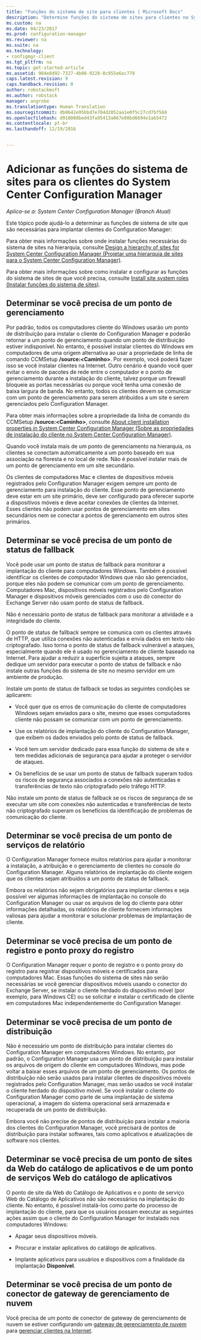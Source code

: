 ```yaml
---
title: "Funções do sistema de site para clientes | Microsoft Docs"
description: "Determine funções do sistema de sites para clientes no System Center Configuration Manager."
ms.custom: na
ms.date: 04/23/2017
ms.prod: configuration-manager
ms.reviewer: na
ms.suite: na
ms.technology:
- configmgr-client
ms.tgt_pltfrm: na
ms.topic: get-started-article
ms.assetid: 984e8d92-7327-4b08-9228-0c955e6ac778
caps.latest.revision: 9
caps.handback.revision: 0
author: robstackmsft
ms.author: robstack
manager: angrobe
ms.translationtype: Human Translation
ms.sourcegitcommit: db0642e95bbd7e704d2052aa1e0f5c27cd7bf568
ms.openlocfilehash: d918008bed43fa95413a067e08bd6694e1ab5472
ms.contentlocale: pt-br
ms.lasthandoff: 12/19/2016


---
```

# <a name="determine-the-site-system-roles-for-system-center-configuration-manager-clients"></a>Adicionar as funções do sistema de sites para os clientes do System Center Configuration Manager

*Aplica-se a: System Center Configuration Manager (Branch Atual)*

Este tópico pode ajudá-lo a determinar as funções de sistema de site que são necessárias para implantar clientes do Configuration Manager:  

 Para obter mais informações sobre onde instalar funções necessárias do sistema de sites na hierarquia, consulte [Design a hierarchy of sites for System Center Configuration Manager (Projetar uma hierarquia de sites para o System Center Configuration Manager)](../../../../core/plan-design/hierarchy/design-a-hierarchy-of-sites.md).  

 Para obter mais informações sobre como instalar e configurar as funções do sistema de sites de que você precisa, consulte [Install site system roles (Instalar funções do sistema de sites)](../../../../core/servers/deploy/configure/install-site-system-roles.md).  

##  <a name="determine-if-you-need-a-management-point"></a>Determinar se você precisa de um ponto de gerenciamento  
 Por padrão, todos os computadores cliente do Windows usarão um ponto de distribuição para instalar o cliente do Configuration Manager e poderão retornar a um ponto de gerenciamento quando um ponto de distribuição estiver indisponível. No entanto, é possível instalar clientes do Windows em computadores de uma origem alternativa ao usar a propriedade de linha de comando CCMSetup **/source:<Caminho\>**. Por exemplo, você poderá fazer isso se você instalar clientes na Internet. Outro cenário é quando você quer evitar o envio de pacotes de rede entre o computador e o ponto de gerenciamento durante a instalação do cliente, talvez porque um firewall bloqueie as portas necessárias ou porque você tenha uma conexão de baixa largura de banda. No entanto, todos os clientes devem se comunicar com um ponto de gerenciamento para serem atribuídos a um site e serem gerenciados pelo Configuration Manager.  

 Para obter mais informações sobre a propriedade da linha de comando do CCMSetup **/source:<Caminho\>**, consulte [About client installation properties in System Center Configuration Manager (Sobre as propriedades de instalação do cliente no System Center Configuration Manager)](../../../../core/clients/deploy/about-client-installation-properties.md).  

 Quando você instala mais de um ponto de gerenciamento na hierarquia, os clientes se conectam automaticamente a um ponto baseado em sua associação na floresta e no local de rede. Não é possível instalar mais de um ponto de gerenciamento em um site secundário.  

 Os clientes de computadores Mac e clientes de dispositivos móveis registrados pelo Configuration Manager exigem sempre um ponto de gerenciamento para instalação do cliente. Esse ponto de gerenciamento deve estar em um site primário, deve ser configurado para oferecer suporte a dispositivos móveis e deve aceitar conexões de clientes da Internet. Esses clientes não podem usar pontos de gerenciamento em sites secundários nem se conectar a pontos de gerenciamento em outros sites primários.  

##  <a name="determine-if-you-need-a-fallback-status-point"></a>Determinar se você precisa de um ponto de status de fallback  
 Você pode usar um ponto de status de fallback para monitorar a implantação do cliente para computadores Windows. Também é possível identificar os clientes de computador Windows que não são gerenciados, porque eles não podem se comunicar com um ponto de gerenciamento. Computadores Mac, dispositivos móveis registrados pelo Configuration Manager e dispositivos móveis gerenciados com o uso do conector do Exchange Server não usam ponto de status de fallback.  

 Não é necessário ponto de status de fallback para monitorar a atividade e a integridade do cliente.  

 O ponto de status de fallback sempre se comunica com os clientes através de HTTP, que utiliza conexões não autenticadas e envia dados em texto não criptografado. Isso torna o ponto de status de fallback vulnerável a ataques, especialmente quando ele é usado no gerenciamento de cliente baseado na Internet. Para ajudar a reduzir a superfície sujeita a ataques, sempre dedique um servidor para executar o ponto de status de fallback e não instale outras funções do sistema de site no mesmo servidor em um ambiente de produção.  

 Instale um ponto de status de fallback se todas as seguintes condições se aplicarem:  

-   Você quer que os erros de comunicação do cliente de computadores Windows sejam enviados para o site, mesmo que esses computadores cliente não possam se comunicar com um ponto de gerenciamento.  

-   Use os relatórios de implantação do cliente do Configuration Manager, que exibem os dados enviados pelo ponto de status de fallback.  

-   Você tem um servidor dedicado para essa função do sistema de site e tem medidas adicionais de segurança para ajudar a proteger o servidor de ataques.  

-   Os benefícios de se usar um ponto de status de fallback superam todos os riscos de segurança associados a conexões não autenticadas e transferências de texto não criptografado pelo tráfego HTTP.  

 Não instale um ponto de status de fallback se os riscos de segurança de se executar um site com conexões não autenticadas e transferências de texto não criptografado superam os benefícios da identificação de problemas de comunicação do cliente.  

##  <a name="determine-whether-you-need-a-reporting-services-point"></a>Determinar se você precisa de um ponto de serviços de relatório  
 O Configuration Manager fornece muitos relatórios para ajudar a monitorar a instalação, a atribuição e o gerenciamento de clientes no console do Configuration Manager. Alguns relatórios de implantação do cliente exigem que os clientes sejam atribuídos a um ponto de status de fallback.  

 Embora os relatórios não sejam obrigatórios para implantar clientes e seja possível ver algumas informações de implantação no console do Configuration Manager ou usar os arquivos de log do cliente para obter informações detalhadas, os relatórios de cliente fornecem informações valiosas para ajudar a monitorar e solucionar problemas de implantação de cliente.  

##  <a name="determine-if-you-need-an-enrollment-point-and-an-enrollment-proxy-point"></a>Determinar se você precisa de um ponto de registro e ponto proxy do registro  
 O Configuration Manager requer o ponto de registro e o ponto proxy do registro para registrar dispositivos móveis e certificados para computadores Mac. Essas funções do sistema de sites não serão necessárias se você gerenciar dispositivos móveis usando o conector do Exchange Server, se instalar o cliente herdado do dispositivo móvel (por exemplo, para Windows CE) ou se solicitar e instalar o certificado de cliente em computadores Mac independentemente do Configuration Manager.  

##  <a name="determine-if-you-need-a-distribution-point"></a>Determinar se você precisa de um ponto de distribuição  
 Não é necessário um ponto de distribuição para instalar clientes do Configuration Manager em computadores Windows. No entanto, por padrão, o Configuration Manager usa um ponto de distribuição para instalar os arquivos de origem do cliente em computadores Windows, mas pode voltar a baixar esses arquivos de um ponto de gerenciamento. Os pontos de distribuição não serão usados ​​para instalar clientes de dispositivos móveis registrados pelo Configuration Manager, mas serão usados ​​se você instalar o cliente herdado do dispositivo móvel. Se você instalar o cliente do Configuration Manager como parte de uma implantação de sistema operacional, a imagem do sistema operacional será armazenada e recuperada de um ponto de distribuição.  

 Embora você não precise de pontos de distribuição para instalar a maioria dos clientes do Configuration Manager, você precisará de pontos de distribuição para instalar softwares, tais como aplicativos e atualizações de software nos clientes.  

##  <a name="determine-if-you-need-an-application-catalog-website-point-and-an-application-catalog-web-services-point"></a>Determinar se você precisa de um ponto de sites da Web do catálogo de aplicativos e de um ponto de serviços Web do catálogo de aplicativos  
 O ponto de site da Web do Catálogo de Aplicativos e o ponto de serviço Web do Catálogo de Aplicativos não são necessários na implantação do cliente. No entanto, é possível instalá-los como parte do processo de implantação do cliente, para que os usuários possam executar as seguintes ações assim que o cliente do Configuration Manager for instalado nos computadores Windows:  

-   Apagar seus dispositivos móveis.  

-   Procurar e instalar aplicativos do catálogo de aplicativos.  

-   Implante aplicativos para usuários e dispositivos com a finalidade da implantação **Disponível**.  

##  <a name="determine-whether-you-require-a-cloud-management-gateway-connector-point"></a>Determinar se você precisa de um ponto de conector de gateway de gerenciamento de nuvem 

Você precisa de um ponto de conector de gateway de gerenciamento de nuvem se estiver configurando um [gateway de gerenciamento de nuvem](/sccm/core/clients/manage/setup-cloud-management-gateway) para [gerenciar clientes na Internet](/sccm/core/clients/manage/manage-clients-internet).


 
